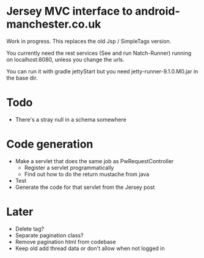 Jersey MVC interface to android-manchester.co.uk
================================================
 
Work in progress. This replaces the old Jsp / SimpleTags version.

You currently need the rest services (See and run Natch-Runner) running on localhost:8080, unless you change the urls.

You can run it with gradle jettyStart but you need jetty-runner-9.1.0.M0.jar in the base dir.

Todo
====

* There's a stray null in a schema somewhere

Code generation
===============

* Make a servlet that does the same job as PwRequestController
  * Register a servlet programmatically
  * Find out how to do the return mustache from java
* Test
* Generate the code for that servlet from the Jersey post

Later
=====

* Delete tag?
* Separate pagination class?
* Remove pagination html from codebase
* Keep old add thread data or don't allow when not logged in
